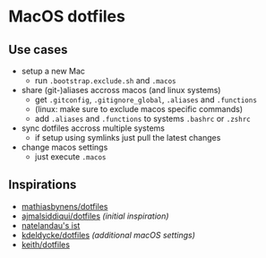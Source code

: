 # MacOS dotfiles

## Use cases
- setup a new Mac
    - run `.bootstrap.exclude.sh` and `.macos`
- share (git-)aliases accross macos (and linux systems)
    - get `.gitconfig`, `.gitignore_global`, `.aliases` and `.functions`
    - (linux: make sure to exclude macos specific commands)
    - add `.aliases` and `.functions` to systems `.bashrc` or `.zshrc`
- sync dotfiles accross multiple systems
    - if setup using symlinks just pull the latest changes
- change macos settings
    - just execute `.macos`

## Inspirations
- [mathiasbynens/dotfiles](https://github.com/mathiasbynens/dotfiles)
- [ajmalsiddiqui/dotfiles](https://github.com/ajmalsiddiqui/dotfiles) _(initial inspiration)_
- [natelandau's ist](https://gist.github.com/natelandau/10654137)
- [kdeldycke/dotfiles](https://github.com/kdeldycke/dotfiles) _(additional macOS settings)_
- [keith/dotfiles](https://github.com/keith/dotfiles)
